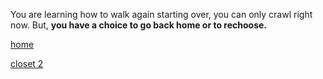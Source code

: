 You are learning how to walk again starting over, you can only crawl right now. But, **you have a choice to go back home or to rechoose.**


[home](home.md)


[closet 2](closet-2.md)

